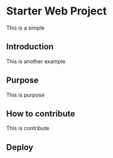 # Starter Web Project

This is a simple

## Introduction

This is another example

## Purpose

This is purpose

## How to contribute

This is contribute

## Deploy